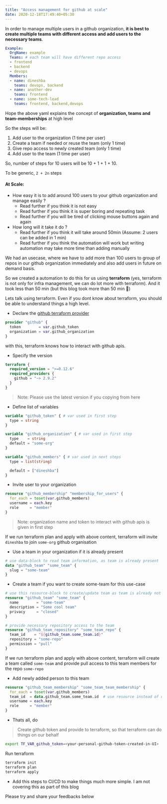 ```yaml
---
title: "Access management for github at scale"
date: 2020-12-18T17:49:40+05:30
---
```


In order to manage multiple users in a github organization, **it is best to create multiple teams with different access and add users to the necessary teams**.

```yaml
Example:
  OrgName: example
  Teams: # each team will have different repo access
  - frontend
  - backend
  - devops 
  Members:
  - name: dineshba
    teams: devops, backend
  - name: another-dev
    teams: frontend
  - name: some-tech-lead
    teams: frontend, backend,devops
```
Hope the above yaml explains the concept of **organization, teams and team-memberships** at high level

So the steps will be:

1. Add user to the organization (1 time per user)
2. Create a team if needed or reuse the team (only 1 time)
3. Give repo access to newly created team (only 1 time)
4. Add user to the team (1 time per user)

So, number of steps for 10 users will be 10 + 1 + 1 + 10. 

To be generic, `2 + 2n` steps

#### At Scale:

- How easy it is to add around 100 users to your github organization and manage easily ?
    - Read further if you think it is not easy
    - Read further if you think it is super boring and repeating task
    - Read further if you will be tired of clicking mouse buttons again and again
- How long will it take it do ?
    - Read further if you think it will take around 50min (Assume: 2 users can be added in 1 min)
    - Read further if you think the automation will work but writing automation may take more time than adding manually


We had an usecase, where we have to add more than 100 users to group of repos in our github organization immediately and also add users in future on demand basis.

So we created a automation to do this for us using **terraform** (yes, terraform is not only for infra management, we can do lot more with terraform). And it took less than 50 min (but this blog took more than 50 min 🤪)

Lets talk using terraform. Even if you dont know about terraform, you should be able to understand things a high level.

- Declare the [github terraform provider](https://www.terraform.io/docs/providers/github/)

```tf
provider "github" {
  token        = var.github_token
  organization = var.github_organization
}
```
with this, terraform knows how to interact with github apis.

- Specify the version

```tf
terraform {
  required_version = ">=0.12.6"
  required_providers {
    github = "~> 2.9.2"
  }
}
```
> Note: Please use the latest version if you copying from here

- Define list of variables

```tf
variable "github_token" { # var used in first step
  type = string
}

variable "github_organization" { # var used in first step
  type    = string
  default = "some-org"
}

variable "github_members" { # var used in next steps
  type = list(string)

  default = ["dineshba"]
}
```

- Invite user to your organization

```tf
resource "github_membership" "membership_for_users" {
  for_each = toset(var.github_members)
  username = each.key
  role     = "member"
}
```
>Note: organization name and token to interact with github apis is given in first step

If we run terraform plan and apply with above content, terraform will invite `dineshba` to join `some-org` github organisation

- Use a team in your organization if it is already present

```tf
# use data-block to read team information, as team is already present
data "github_team" "some_team" { 
  slug = "some-team"
}
```

- Create a team if you want to create some-team for this use-case

```tf
# use this resource-block to create/update team as team is already not present
resource "github_team" "some_team" { 
  name        = "some-team"
  description = "Some cool team"
  privacy     = "closed"
}

# provide necessary repository access to the team
resource "github_team_repository" "some_team_repo" {
  team_id    = "${github_team.some_team.id}"
  repository = "some-repo"
  permission = "pull"
}
```
If we run terraform plan and apply with above content, terraform will create a team called `some-team` and provide pull access to this team members for the repo `some-repo`

- Add newly added person to this team

```tf
resource "github_team_membership" "some_team_team_membership" {
  for_each = toset(var.github_members)
  team_id  = data.github_team.some_team.id  # use resource instead of data if team is created by terraform
  username = each.key
  role     = "member"
}
```

- Thats all, do
> Create github token and provide to terraform, so that terraform can do things on our behalf
```sh
export TF_VAR_github_token=<your-personal-github-token-created-in-UI>
```
Run terraform
```sh
terraform init
terraform plan
terraform apply
```

- Add this steps to CI/CD to make things much more simple. I am not covering this as part of this blog

Please try and share your feedbacks below